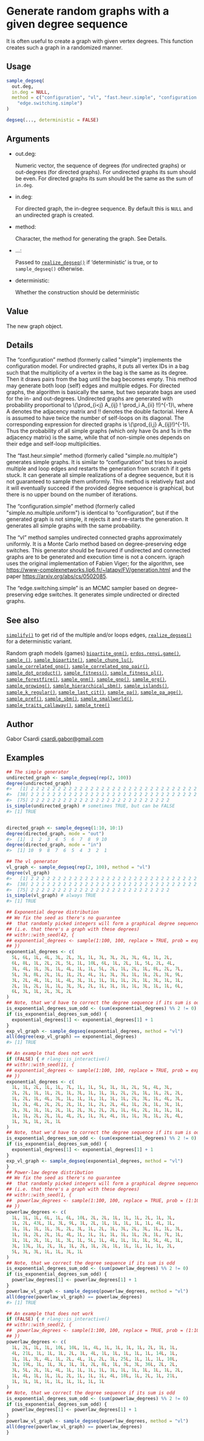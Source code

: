 # Generate random graphs with a given degree sequence

It is often useful to create a graph with given vertex degrees. This
function creates such a graph in a randomized manner.

## Usage

``` r
sample_degseq(
  out.deg,
  in.deg = NULL,
  method = c("configuration", "vl", "fast.heur.simple", "configuration.simple",
    "edge.switching.simple")
)

degseq(..., deterministic = FALSE)
```

## Arguments

- out.deg:

  Numeric vector, the sequence of degrees (for undirected graphs) or
  out-degrees (for directed graphs). For undirected graphs its sum
  should be even. For directed graphs its sum should be the same as the
  sum of `in.deg`.

- in.deg:

  For directed graph, the in-degree sequence. By default this is `NULL`
  and an undirected graph is created.

- method:

  Character, the method for generating the graph. See Details.

- ...:

  Passed to
  [`realize_degseq()`](https://r.igraph.org/reference/realize_degseq.md)
  if ‘deterministic’ is true, or to `sample_degseq()` otherwise.

- deterministic:

  Whether the construction should be deterministic

## Value

The new graph object.

## Details

The “configuration” method (formerly called "simple") implements the
configuration model. For undirected graphs, it puts all vertex IDs in a
bag such that the multiplicity of a vertex in the bag is the same as its
degree. Then it draws pairs from the bag until the bag becomes empty.
This method may generate both loop (self) edges and multiple edges. For
directed graphs, the algorithm is basically the same, but two separate
bags are used for the in- and out-degrees. Undirected graphs are
generated with probability proportional to \\(\prod\_{i\<j} A\_{ij} !
\prod_i A\_{ii} !!)^{-1}\\, where A denotes the adjacency matrix and !!
denotes the double factorial. Here A is assumed to have twice the number
of self-loops on its diagonal. The corresponding expression for directed
graphs is \\(\prod\_{i,j} A\_{ij}!)^{-1}\\. Thus the probability of all
simple graphs (which only have 0s and 1s in the adjacency matrix) is the
same, while that of non-simple ones depends on their edge and self-loop
multiplicities.

The “fast.heur.simple” method (formerly called "simple.no.multiple")
generates simple graphs. It is similar to “configuration” but tries to
avoid multiple and loop edges and restarts the generation from scratch
if it gets stuck. It can generate all simple realizations of a degree
sequence, but it is not guaranteed to sample them uniformly. This method
is relatively fast and it will eventually succeed if the provided degree
sequence is graphical, but there is no upper bound on the number of
iterations.

The “configuration.simple” method (formerly called
"simple.no.multiple.uniform") is identical to “configuration”, but if
the generated graph is not simple, it rejects it and re-starts the
generation. It generates all simple graphs with the same probability.

The “vl” method samples undirected connected graphs approximately
uniformly. It is a Monte Carlo method based on degree-preserving edge
switches. This generator should be favoured if undirected and connected
graphs are to be generated and execution time is not a concern. igraph
uses the original implementation of Fabien Viger; for the algorithm, see
<https://www-complexnetworks.lip6.fr/~latapy/FV/generation.html> and the
paper <https://arxiv.org/abs/cs/0502085>.

The “edge.switching.simple” is an MCMC sampler based on
degree-preserving edge switches. It generates simple undirected or
directed graphs.

## See also

[`simplify()`](https://r.igraph.org/reference/simplify.md) to get rid of
the multiple and/or loops edges,
[`realize_degseq()`](https://r.igraph.org/reference/realize_degseq.md)
for a deterministic variant.

Random graph models (games)
[`bipartite_gnm()`](https://r.igraph.org/reference/sample_bipartite_gnm.md),
[`erdos.renyi.game()`](https://r.igraph.org/reference/erdos.renyi.game.md),
[`sample_()`](https://r.igraph.org/reference/sample_.md),
[`sample_bipartite()`](https://r.igraph.org/reference/sample_bipartite.md),
[`sample_chung_lu()`](https://r.igraph.org/reference/sample_chung_lu.md),
[`sample_correlated_gnp()`](https://r.igraph.org/reference/sample_correlated_gnp.md),
[`sample_correlated_gnp_pair()`](https://r.igraph.org/reference/sample_correlated_gnp_pair.md),
[`sample_dot_product()`](https://r.igraph.org/reference/sample_dot_product.md),
[`sample_fitness()`](https://r.igraph.org/reference/sample_fitness.md),
[`sample_fitness_pl()`](https://r.igraph.org/reference/sample_fitness_pl.md),
[`sample_forestfire()`](https://r.igraph.org/reference/sample_forestfire.md),
[`sample_gnm()`](https://r.igraph.org/reference/sample_gnm.md),
[`sample_gnp()`](https://r.igraph.org/reference/sample_gnp.md),
[`sample_grg()`](https://r.igraph.org/reference/sample_grg.md),
[`sample_growing()`](https://r.igraph.org/reference/sample_growing.md),
[`sample_hierarchical_sbm()`](https://r.igraph.org/reference/sample_hierarchical_sbm.md),
[`sample_islands()`](https://r.igraph.org/reference/sample_islands.md),
[`sample_k_regular()`](https://r.igraph.org/reference/sample_k_regular.md),
[`sample_last_cit()`](https://r.igraph.org/reference/sample_last_cit.md),
[`sample_pa()`](https://r.igraph.org/reference/sample_pa.md),
[`sample_pa_age()`](https://r.igraph.org/reference/sample_pa_age.md),
[`sample_pref()`](https://r.igraph.org/reference/sample_pref.md),
[`sample_sbm()`](https://r.igraph.org/reference/sample_sbm.md),
[`sample_smallworld()`](https://r.igraph.org/reference/sample_smallworld.md),
[`sample_traits_callaway()`](https://r.igraph.org/reference/sample_traits_callaway.md),
[`sample_tree()`](https://r.igraph.org/reference/sample_tree.md)

## Author

Gabor Csardi <csardi.gabor@gmail.com>

## Examples

``` r
## The simple generator
undirected_graph <- sample_degseq(rep(2, 100))
degree(undirected_graph)
#>   [1] 2 2 2 2 2 2 2 2 2 2 2 2 2 2 2 2 2 2 2 2 2 2 2 2 2 2 2 2 2 2 2 2 2 2 2 2 2
#>  [38] 2 2 2 2 2 2 2 2 2 2 2 2 2 2 2 2 2 2 2 2 2 2 2 2 2 2 2 2 2 2 2 2 2 2 2 2 2
#>  [75] 2 2 2 2 2 2 2 2 2 2 2 2 2 2 2 2 2 2 2 2 2 2 2 2 2 2
is_simple(undirected_graph) # sometimes TRUE, but can be FALSE
#> [1] TRUE


directed_graph <- sample_degseq(1:10, 10:1)
degree(directed_graph, mode = "out")
#>  [1]  1  2  3  4  5  6  7  8  9 10
degree(directed_graph, mode = "in")
#>  [1] 10  9  8  7  6  5  4  3  2  1

## The vl generator
vl_graph <- sample_degseq(rep(2, 100), method = "vl")
degree(vl_graph)
#>   [1] 2 2 2 2 2 2 2 2 2 2 2 2 2 2 2 2 2 2 2 2 2 2 2 2 2 2 2 2 2 2 2 2 2 2 2 2 2
#>  [38] 2 2 2 2 2 2 2 2 2 2 2 2 2 2 2 2 2 2 2 2 2 2 2 2 2 2 2 2 2 2 2 2 2 2 2 2 2
#>  [75] 2 2 2 2 2 2 2 2 2 2 2 2 2 2 2 2 2 2 2 2 2 2 2 2 2 2
is_simple(vl_graph) # always TRUE
#> [1] TRUE

## Exponential degree distribution
## We fix the seed as there's no guarantee
##  that randomly picked integers will form a graphical degree sequence
## (i.e. that there's a graph with these degrees)
## withr::with_seed(42, {
## exponential_degrees <- sample(1:100, 100, replace = TRUE, prob = exp(-0.5 * (1:100)))
## })
exponential_degrees <- c(
  5L, 6L, 1L, 4L, 3L, 2L, 3L, 1L, 3L, 3L, 2L, 3L, 6L, 1L, 2L,
  6L, 8L, 1L, 2L, 2L, 5L, 1L, 10L, 6L, 1L, 2L, 1L, 5L, 2L, 4L,
  3L, 4L, 1L, 3L, 1L, 4L, 1L, 1L, 5L, 2L, 1L, 2L, 1L, 8L, 2L, 7L,
  5L, 3L, 8L, 2L, 1L, 1L, 2L, 4L, 1L, 3L, 3L, 1L, 1L, 2L, 3L, 9L,
  3L, 2L, 4L, 1L, 1L, 4L, 3L, 1L, 1L, 1L, 1L, 2L, 1L, 3L, 1L, 1L,
  2L, 1L, 2L, 1L, 1L, 3L, 3L, 2L, 1L, 1L, 1L, 1L, 3L, 1L, 1L, 6L,
  6L, 3L, 1L, 2L, 3L, 2L
)
## Note, that we'd have to correct the degree sequence if its sum is odd
is_exponential_degrees_sum_odd <- (sum(exponential_degrees) %% 2 != 0)
if (is_exponential_degrees_sum_odd) {
  exponential_degrees[1] <- exponential_degrees[1] + 1
}
exp_vl_graph <- sample_degseq(exponential_degrees, method = "vl")
all(degree(exp_vl_graph) == exponential_degrees)
#> [1] TRUE

## An example that does not work
if (FALSE) { # rlang::is_interactive()
## withr::with_seed(11, {
## exponential_degrees <- sample(1:100, 100, replace = TRUE, prob = exp(-0.5 * (1:100)))
## })
exponential_degrees <- c(
  1L, 1L, 2L, 1L, 1L, 7L, 1L, 1L, 5L, 1L, 1L, 2L, 5L, 4L, 3L,
  2L, 2L, 1L, 1L, 2L, 1L, 3L, 1L, 1L, 1L, 2L, 2L, 1L, 1L, 2L, 2L,
  1L, 2L, 1L, 4L, 3L, 1L, 1L, 1L, 1L, 1L, 1L, 2L, 3L, 1L, 4L, 3L,
  1L, 2L, 4L, 2L, 2L, 2L, 1L, 1L, 2L, 2L, 4L, 1L, 2L, 1L, 3L, 1L,
  2L, 3L, 1L, 1L, 2L, 1L, 2L, 3L, 2L, 2L, 1L, 6L, 2L, 1L, 1L, 1L,
  1L, 1L, 2L, 2L, 1L, 4L, 2L, 1L, 3L, 4L, 1L, 1L, 3L, 1L, 2L, 4L,
  1L, 3L, 1L, 2L, 1L
)
## Note, that we'd have to correct the degree sequence if its sum is odd
is_exponential_degrees_sum_odd <- (sum(exponential_degrees) %% 2 != 0)
if (is_exponential_degrees_sum_odd) {
  exponential_degrees[1] <- exponential_degrees[1] + 1
}
exp_vl_graph <- sample_degseq(exponential_degrees, method = "vl")
}
## Power-law degree distribution
## We fix the seed as there's no guarantee
##  that randomly picked integers will form a graphical degree sequence
## (i.e. that there's a graph with these degrees)
## withr::with_seed(1, {
##  powerlaw_degrees <- sample(1:100, 100, replace = TRUE, prob = (1:100)^-2)
## })
powerlaw_degrees <- c(
  1L, 1L, 1L, 6L, 1L, 6L, 10L, 2L, 2L, 1L, 1L, 1L, 2L, 1L, 3L,
  1L, 2L, 43L, 1L, 3L, 9L, 1L, 2L, 1L, 1L, 1L, 1L, 1L, 4L, 1L,
  1L, 1L, 1L, 1L, 3L, 2L, 3L, 1L, 2L, 1L, 3L, 2L, 3L, 1L, 1L, 3L,
  1L, 1L, 2L, 2L, 1L, 4L, 1L, 1L, 1L, 1L, 1L, 1L, 2L, 1L, 7L, 1L,
  1L, 1L, 2L, 1L, 1L, 3L, 1L, 5L, 1L, 4L, 1L, 1L, 1L, 5L, 4L, 1L,
  3L, 13L, 1L, 2L, 1L, 1L, 2L, 1L, 2L, 1L, 1L, 1L, 1L, 1L, 2L,
  5L, 3L, 3L, 1L, 1L, 3L, 1L
)
## Note, that we correct the degree sequence if its sum is odd
is_exponential_degrees_sum_odd <- (sum(powerlaw_degrees) %% 2 != 0)
if (is_exponential_degrees_sum_odd) {
  powerlaw_degrees[1] <- powerlaw_degrees[1] + 1
}
powerlaw_vl_graph <- sample_degseq(powerlaw_degrees, method = "vl")
all(degree(powerlaw_vl_graph) == powerlaw_degrees)
#> [1] TRUE

## An example that does not work
if (FALSE) { # rlang::is_interactive()
## withr::with_seed(2, {
##  powerlaw_degrees <- sample(1:100, 100, replace = TRUE, prob = (1:100)^-2)
## })
powerlaw_degrees <- c(
  1L, 2L, 1L, 1L, 10L, 10L, 1L, 4L, 1L, 1L, 1L, 1L, 2L, 1L, 1L,
  4L, 21L, 1L, 1L, 1L, 2L, 1L, 4L, 1L, 1L, 1L, 1L, 1L, 14L, 1L,
  1L, 1L, 3L, 4L, 1L, 2L, 4L, 1L, 2L, 1L, 25L, 1L, 1L, 1L, 10L,
  3L, 19L, 1L, 1L, 3L, 1L, 1L, 2L, 8L, 1L, 3L, 3L, 36L, 2L, 2L,
  3L, 5L, 2L, 1L, 4L, 1L, 1L, 1L, 1L, 1L, 1L, 1L, 1L, 1L, 1L, 2L,
  1L, 4L, 1L, 1L, 1L, 2L, 1L, 1L, 1L, 4L, 18L, 1L, 2L, 1L, 21L,
  1L, 1L, 1L, 1L, 1L, 1L, 1L, 1L, 1L
)
## Note, that we correct the degree sequence if its sum is odd
is_exponential_degrees_sum_odd <- (sum(powerlaw_degrees) %% 2 != 0)
if (is_exponential_degrees_sum_odd) {
  powerlaw_degrees[1] <- powerlaw_degrees[1] + 1
}
powerlaw_vl_graph <- sample_degseq(powerlaw_degrees, method = "vl")
all(degree(powerlaw_vl_graph) == powerlaw_degrees)
}
```
